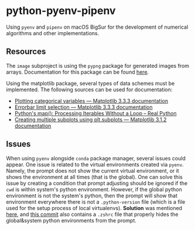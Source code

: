 # python-pyenv-pipenv
Using `pyenv` and `pipenv` on macOS BigSur for the development of numerical algorithms and other implementations.

## Resources

The `image` subproject is using the `pypng` package for generated images from arrays. Documentation for this package can be found [here](https://pypng.readthedocs.io/en/latest/png.html#png.from_array).

Using the matplotlib package, several types of data schemes must be implemented. The following sources can be used for documentation:

* [Plotting categorical variables — Matplotlib 3.3.3 documentation](https://matplotlib.org/gallery/lines_bars_and_markers/categorical_variables.html#sphx-glr-gallery-lines-bars-and-markers-categorical-variables-py)
* [Errorbar limit selection — Matplotlib 3.3.3 documentation](https://matplotlib.org/gallery/lines_bars_and_markers/errorbar_limits_simple.html#sphx-glr-gallery-lines-bars-and-markers-errorbar-limits-simple-py)
* [Python's map(): Processing Iterables Without a Loop – Real Python](https://realpython.com/python-map-function/)
* [Creating multiple subplots using plt.subplots — Matplotlib 3.1.2 documentation](https://matplotlib.org/3.1.1/gallery/subplots_axes_and_figures/subplots_demo.html)

## Issues

When using `pyenv` alongside `conda` package manager, several issues could appear. One issue is related to the virtual environments created via `pyenv`. Namely, the prompt does not show the current virtual environment, or it shows the environment at all times (that is the global). One can solve this issue by creating a condition that prompt adjusting should be ignored if the `cwd` is within system's python environment. However, if the global python environment is not the system's python, then the prompt will show that environment everywhere there is not a `.python-version` file (which is a file used for the setup process of local virtualenvs). **Solution** was mentioned [here](https://github.com/pyenv/pyenv-virtualenv/issues/135), and [this commit](https://github.com/basavyr/macos-devel-issues/commit/84f7524ea99b998515f3df3ba89eabbb604b8a4a) also contains a `.zshrc` file that properly hides the global&system python environments from the prompt.